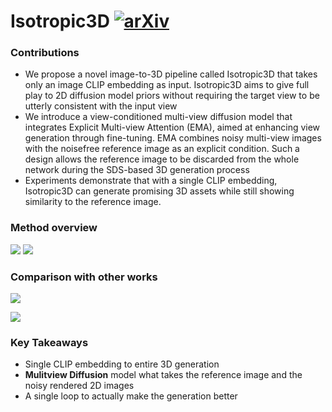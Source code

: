 # Isotropic3D [![arXiv](https://img.shields.io/badge/arXiv-2403.10395-b31b1b.svg?style=flat-square)](https://arxiv.org/abs/2403.10395)

### **Contributions**

- We propose a novel image-to-3D pipeline called Isotropic3D that takes only
an image CLIP embedding as input. Isotropic3D aims to give full play to
2D diffusion model priors without requiring the target view to be utterly
consistent with the input view
- We introduce a view-conditioned multi-view diffusion model that integrates
Explicit Multi-view Attention (EMA), aimed at enhancing view generation
through fine-tuning. EMA combines noisy multi-view images with the noisefree reference image as an explicit condition. Such a design allows the reference image to be discarded from the whole network during the SDS-based
3D generation process
- Experiments demonstrate that with a single CLIP embedding, Isotropic3D
can generate promising 3D assets while still showing similarity to the reference image.
<!-- - We use HashGrid encoding and uniformly sample points along rays, while the paper uses Integrated Positional Encoding and sampling strategy from MipNeRF360.
- We adopt camera settings and density initialization strategy from Magic3D, which is slightly different from the DreamFusion paper.
- Some hyperparameters are different, such as the weighting of loss terms. -->

### **Method overview**
![](https://isotropic3d.github.io/static/images/pipeline.png)
![](https://isotropic3d.github.io/static/images/mvd.png)


### **Comparison with other works**

[![](https://res.cloudinary.com/marcomontalbano/image/upload/v1718046621/video_to_markdown/images/video--2a77b5bbe7084fc55e8f9090a86f4cfb-c05b58ac6eb4c4700831b2b3070cd403.jpg)](https://isotropic3d.github.io/static/videos/compare_3D_1.mp4 "")


[![](https://res.cloudinary.com/marcomontalbano/image/upload/v1718046651/video_to_markdown/images/video--609b8ba891fb79fb509945d18020b696-c05b58ac6eb4c4700831b2b3070cd403.jpg)](https://isotropic3d.github.io/static/videos/compare_3D_2.mp4 "")

### **Key Takeaways**
- Single CLIP embedding to entire 3D generation
- **Mulitview Diffusion** model what takes the reference image and the noisy rendered 2D images
-  A single loop to actually make the generation better